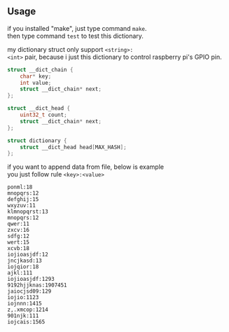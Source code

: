 ## Usage

if you installed "make", just type command <code>make</code>.   
then type command <code>test</code> to test this dictionary.

my dictionary struct only support <code>&lt;string&gt;: &lt;int&gt;</code> pair, because i just this dictionary to control raspberry pi's GPIO pin.

``` c
struct __dict_chain {
    char* key;
    int value;
    struct __dict_chain* next;
};

struct __dict_head {
    uint32_t count;
    struct __dict_chain* next;
};

struct dictionary {
    struct __dict_head head[MAX_HASH];
};
```

if you want to append data from file, below is example   
you just follow rule <code>&lt;key&gt;:&lt;value&gt;</code>
```
ponml:18
mnopqrs:12
defghij:15
wxyzuv:11
klmnopqrst:13
mnopqrs:12
qwer:11
zxcv:16
sdfg:12
wert:15
xcvb:18
iojioasjdf:12
jncjkasd:13
iojqior:18
ajkl:111
iojioasjdf:1293
9192hjjknas:1907451
jaiocjsd09:129
iojio:1123
iojnnn:1415
z,.xmcop:1214
901njk:111
iojcais:1565
```
